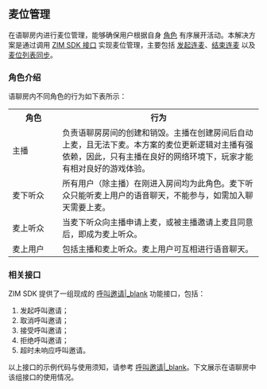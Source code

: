 ## 麦位管理

在语聊房内进行麦位管理，能够确保用户根据自身 [角色](!Solution_Implementation#5_1) 有序展开活动。本解决方案是通过调用 [ZIM SDK 接口](!Solution_Implementation#5_2) 实现麦位管理，主要包括 [发起连麦](!Solution_Implementation#5_3)、[结束连麦](!Solution_Implementation#5_4) 以及 [麦位列表同步](!Solution_Implementation#5_5)。

### 角色介绍

语聊房内不同角色的行为如下表所示：

<table>
  <colgroup>
    <col width="20%">
    <col width="80%">
  </colgroup>
<tbody><tr>
<th>角色</th>
<th>行为</th>
</tr>
<tr>
<td>主播</td>
<td>负责语聊房房间的创建和销毁。主播在创建房间后自动上麦，且无法下麦。本方案的麦位更新逻辑对主播有强依赖，因此，只有主播在良好的网络环境下，玩家才能有相对良好的游戏体验。</td>
</tr>
<tr>
<td>麦下听众</td>
<td>所有用户（除主播）在刚进入房间均为此角色。麦下听众只能听麦上用户的语音聊天，不能参与，如需加入聊天需要上麦。</td>
</tr>
<tr>
<td>麦上听众</td>
<td>当麦下听众向主播申请上麦，或被主播邀请上麦且同意后，即成为麦上听众。</td>
</tr>
<tr>
<td>麦上用户</td>
<td>包括主播和麦上听众。麦上用户可互相进行语音聊天。</td>
</tr>
</tbody></table>

### 相关接口

ZIM SDK 提供了一组现成的 [呼叫邀请\|_blank](!IM-Call_Invitation) 功能接口，包括：   
1. 发起呼叫邀请；
2. 取消呼叫邀请；
3. 接受呼叫邀请；
4. 拒绝呼叫邀请；
5. 超时未响应呼叫邀请。

以上接口的示例代码与使用须知，请参考 [呼叫邀请\|_blank](!IM-Call_Invitation)。下文展示在语聊房中该组接口的使用情况。   







